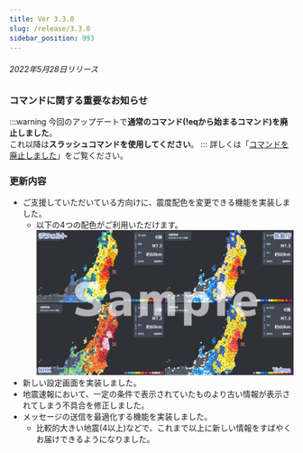 ```yaml
---
title: Ver 3.3.0
slug: /release/3.3.0
sidebar_position: 993
---
```


###### 2022年5月28日リリース

### コマンドに関する重要なお知らせ
:::warning
今回のアップデートで**通常のコマンド(!eqから始まるコマンド)を廃止しました**。  
これ以降は**スラッシュコマンドを使用してください**。
:::
詳しくは「[コマンドを廃止しました](/use/slashcommand.md)」をご覧ください。

### 更新内容
- ご支援していただいている方向けに、震度配色を変更できる機能を実装しました。
  - 以下の4つの配色がご利用いただけます。
![img](/img/docs/release/3.3.0/color_sample.png)
- 新しい設定画面を実装しました。  
- 地震速報において、一定の条件で表示されていたものより古い情報が表示されてしまう不具合を修正しました。
- メッセージの送信を最適化する機能を実装しました。
  - 比較的大きい地震(4以上)などで、これまで以上に新しい情報をすばやくお届けできるようになりました。